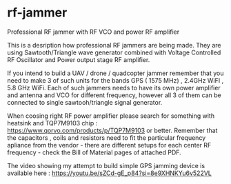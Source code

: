 # rf-jammer
Professional RF jammer with RF VCO and power RF amplifier

This is a desription how professional RF jammers are being made. They are using Sawtooth/Triangle wave generator combined with Voltage Controlled RF Oscillator and Power output stage RF amplifier.

If you intend to build a UAV / drone / quadcopter jammer remember that you need to make 3 of such units for the bands GPS ( 1575 MHz) , 2.4GHz WiFI , 5.8 GHz WiFi. Each of such jammers needs to have its own power amplifier and antenna and VCO for different frequency, however all 3 of them can be connected to single sawtooh/triangle signal generator. 

When coosing right RF power amplifier please search for something with heatsink and TQP7M9103 chip : https://www.qorvo.com/products/p/TQP7M9103   or better. Remember that the capacitors , coils and resistors need to fit the particular frequency  apliance from the vendor - there are different setups for each center RF frequency - check the Bill of Material pages of attached PDF. 

The video showing my attempt to build simple GPS jamming device is available here : https://youtu.be/sZCd-gE_p84?si=8e9XHNKYu6v522VL




